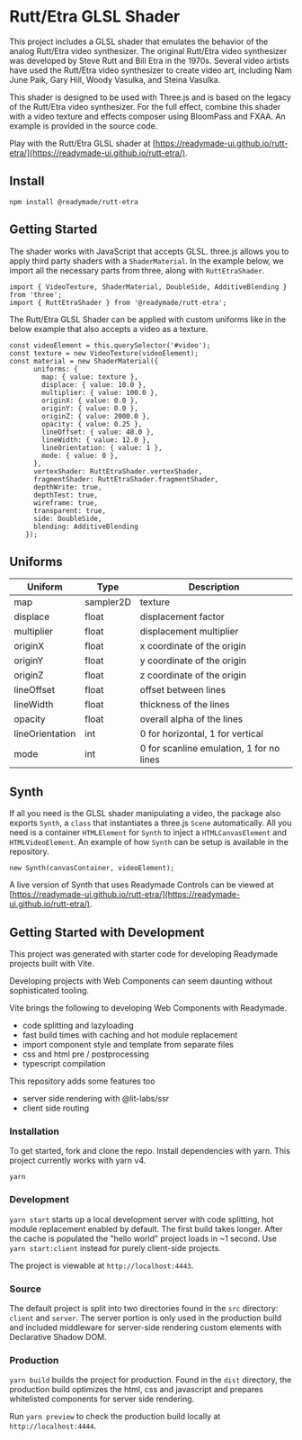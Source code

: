 # Rutt/Etra GLSL Shader

This project includes a GLSL shader that emulates the behavior of the analog Rutt/Etra video synthesizer. The original Rutt/Etra video synthesizer was developed by Steve Rutt and Bill Etra in the 1970s. Several video artists have used the Rutt/Etra video synthesizer to create video art, including Nam June Paik, Gary Hill, Woody Vasulka, and Steina Vasulka.

This shader is designed to be used with Three.js and is based on the legacy of the Rutt/Etra video synthesizer. For the full effect, combine this shader with a video texture and effects composer using BloomPass and FXAA. An example is provided in the source code.

Play with the Rutt/Etra GLSL shader at [https://readymade-ui.github.io/rutt-etra/](https://readymade-ui.github.io/rutt-etra/).

## Install

```
npm install @readymade/rutt-etra
```

## Getting Started

The shader works with JavaScript that accepts GLSL. three.js allows you to apply third party shaders with a `ShaderMaterial`. In the example below, we import all the necessary parts from three, along with `RuttEtraShader`.

```
import { VideoTexture, ShaderMaterial, DoubleSide, AdditiveBlending } from 'three';
import { RuttEtraShader } from '@readymade/rutt-etra';
```

The Rutt/Etra GLSL Shader can be applied with custom uniforms like in the below example that also accepts a video as a texture.

```
const videoElement = this.querySelector('#video');
const texture = new VideoTexture(videoElement);
const material = new ShaderMaterial({
      uniforms: {
        map: { value: texture },
        displace: { value: 10.0 },
        multiplier: { value: 100.0 },
        originX: { value: 0.0 },
        originY: { value: 0.0 },
        originZ: { value: 2000.0 },
        opacity: { value: 0.25 },
        lineOffset: { value: 48.0 },
        lineWidth: { value: 12.0 },
        lineOrientation: { value: 1 },
        mode: { value: 0 },
      },
      vertexShader: RuttEtraShader.vertexShader,
      fragmentShader: RuttEtraShader.fragmentShader,
      depthWrite: true,
      depthTest: true,
      wireframe: true,
      transparent: true,
      side: DoubleSide,
      blending: AdditiveBlending
    });
```

## Uniforms

| Uniform         | Type      | Description                              |
| --------------- | --------- | ---------------------------------------- |
| map             | sampler2D | texture                                  |
| displace        | float     | displacement factor                      |
| multiplier      | float     | displacement multiplier                  |
| originX         | float     | x coordinate of the origin               |
| originY         | float     | y coordinate of the origin               |
| originZ         | float     | z coordinate of the origin               |
| lineOffset      | float     | offset between lines                     |
| lineWidth       | float     | thickness of the lines                   |
| opacity         | float     | overall alpha of the lines               |
| lineOrientation | int       | 0 for horizontal, 1 for vertical         |
| mode            | int       | 0 for scanline emulation, 1 for no lines |

## Synth

If all you need is the GLSL shader manipulating a video, the package also exports `Synth`, a `class` that instantiates a three.js `Scene` automatically. All you need is a container `HTMLElement` for `Synth` to inject a `HTMLCanvasElement` and `HTMLVideoElement`. An example of how `Synth` can be setup is available in the repository.

```
new Synth(canvasContainer, videoElement);
```

A live version of Synth that uses Readymade Controls can be viewed at [https://readymade-ui.github.io/rutt-etra/](https://readymade-ui.github.io/rutt-etra/).

## Getting Started with Development

This project was generated with starter code for developing Readymade projects built with Vite.

Developing projects with Web Components can seem daunting without sophisticated tooling.

Vite brings the following to developing Web Components with Readymade.

- code splitting and lazyloading
- fast build times with caching and hot module replacement
- import component style and template from separate files
- css and html pre / postprocessing
- typescript compilation

This repository adds some features too

- server side rendering with @lit-labs/ssr
- client side routing

### Installation

To get started, fork and clone the repo. Install dependencies with yarn. This project currently works with yarn v4.

`yarn`

### Development

`yarn start` starts up a local development server with code splitting, hot module replacement enabled by default. The first build takes longer. After the cache is populated the "hello world" project loads in ~1 second. Use `yarn start:client` instead for purely client-side projects.

The project is viewable at `http://localhost:4443`.

### Source

The default project is split into two directories found in the `src` directory: `client` and `server`. The server portion is only used in the production build and included middleware for server-side rendering custom elements with Declarative Shadow DOM.

### Production

`yarn build` builds the project for production. Found in the `dist` directory, the production build optimizes the html, css and javascript and prepares whitelisted components for server side rendering.

Run `yarn preview` to check the production build locally at `http://localhost:4444`.
